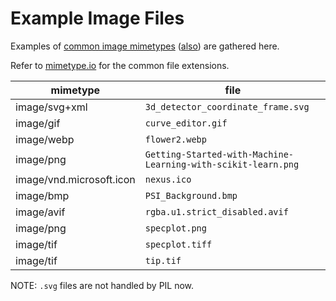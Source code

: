 # Example Image Files

Examples of [common image mimetypes](https://mimetype.io/all-types#image)
([also](https://developer.mozilla.org/en-US/docs/Web/HTTP/Basics_of_HTTP/MIME_types/Common_types))
are gathered here.

Refer to [mimetype.io](https://mimetype.io/all-types#image) for the common file
extensions.

mimetype | file
--- | ---
image/svg+xml | `3d_detector_coordinate_frame.svg`
image/gif | `curve_editor.gif`
image/webp | `flower2.webp`
image/png | `Getting-Started-with-Machine-Learning-with-scikit-learn.png`
image/vnd.microsoft.icon | `nexus.ico`
image/bmp | `PSI_Background.bmp`
image/avif | `rgba.u1.strict_disabled.avif`
image/png | `specplot.png`
image/tif | `specplot.tiff`
image/tif | `tip.tif`

NOTE: `.svg` files are not handled by PIL now.
